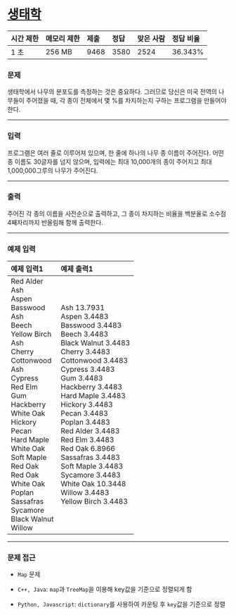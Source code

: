 # [생태학](https://www.acmicpc.net/problem/4358)

<div align = center>

| 시간 제한 | 메모리 제한 | 제출 | 정답 | 맞은 사람 | 정답 비율 |
| :-------- | :---------- | :--- | :--- | :-------- | :-------- |
| 1 초      | 256 MB      | 9468 | 3580 | 2524      | 36.343%   |

</div>

### 문제

생태학에서 나무의 분포도를 측정하는 것은 중요하다. 그러므로 당신은 미국 전역의 나무들이 주어졌을 때, 각 종이 전체에서 몇 %를 차지하는지 구하는 프로그램을 만들어야 한다.

---

### 입력

프로그램은 여러 줄로 이루어져 있으며, 한 줄에 하나의 나무 종 이름이 주어진다. 어떤 종 이름도 30글자를 넘지 않으며, 입력에는 최대 10,000개의 종이 주어지고 최대 1,000,000그루의 나무가 주어진다.

---

### 출력

주어진 각 종의 이름을 사전순으로 출력하고, 그 종이 차지하는 비율을 백분율로 소수점 4째자리까지 반올림해 함께 출력한다.

---

### 예제 입력

| 예제 입력1                                                                                                                                                                                                                                                                                                                                                  | 예제 출력1                                                                                                                                                                                                                                                                                                                                                                                                                                                     |
| :---------------------------------------------------------------------------------------------------------------------------------------------------------------------------------------------------------------------------------------------------------------------------------------------------------------------------------------------------------- | :------------------------------------------------------------------------------------------------------------------------------------------------------------------------------------------------------------------------------------------------------------------------------------------------------------------------------------------------------------------------------------------------------------------------------------------------------------- |
| Red Alder<br/>Ash<br/>Aspen<br/>Basswood<br/>Ash<br/>Beech<br/>Yellow Birch<br/>Ash<br/>Cherry<br/>Cottonwood<br/>Ash<br/>Cypress<br/>Red Elm<br/>Gum<br/>Hackberry<br/>White Oak<br/>Hickory<br/>Pecan<br/>Hard Maple<br/>White Oak<br/>Soft Maple<br/>Red Oak<br/>Red Oak<br/>White Oak<br/>Poplan<br/>Sassafras<br/>Sycamore<br/>Black Walnut<br/>Willow | Ash 13.7931<br/>Aspen 3.4483<br/>Basswood 3.4483<br/>Beech 3.4483<br/>Black Walnut 3.4483<br/>Cherry 3.4483<br/>Cottonwood 3.4483<br/>Cypress 3.4483<br/>Gum 3.4483<br/>Hackberry 3.4483<br/>Hard Maple 3.4483<br/>Hickory 3.4483<br/>Pecan 3.4483<br/>Poplan 3.4483<br/>Red Alder 3.4483<br/>Red Elm 3.4483<br/>Red Oak 6.8966<br/>Sassafras 3.4483<br/>Soft Maple 3.4483<br/>Sycamore 3.4483<br/>White Oak 10.3448<br/>Willow 3.4483<br/>Yellow Birch 3.4483 |

---

### 문제 접근

  - `Map` 문제

  - `C++, Java`: `map`과 `TreeMap`을 이용해 key값을 기준으로 정렬되게 함

  - `Python, Javascript`: `dictionary`를 사용하여 카운팅 후 `key`값을 기준으로 정렬
